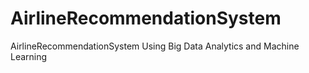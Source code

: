 # AirlineRecommendationSystem
AirlineRecommendationSystem Using Big Data Analytics and Machine Learning
